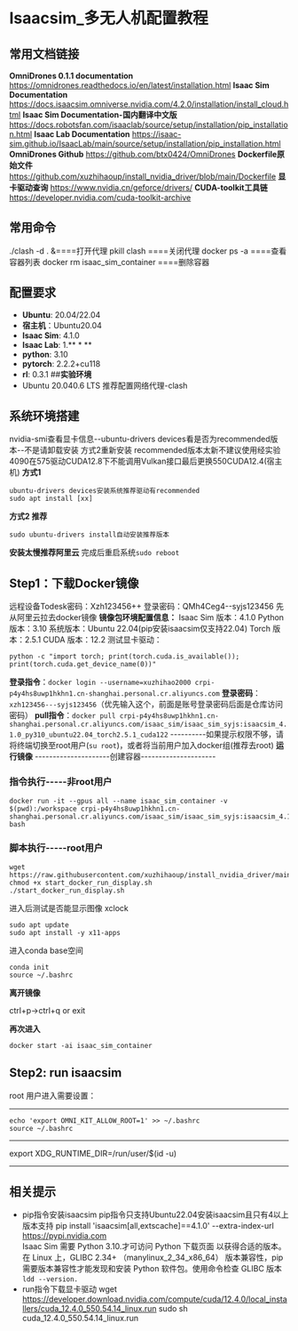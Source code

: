 ﻿# **Isaacsim_多无人机配置教程**

## **常用文档链接**
**OmniDrones 0.1.1 documentation**
https://omnidrones.readthedocs.io/en/latest/installation.html
**Isaac Sim Documentation**
https://docs.isaacsim.omniverse.nvidia.com/4.2.0/installation/install_cloud.html
**Isaac Sim Documentation-国内翻译中文版**
https://docs.robotsfan.com/isaaclab/source/setup/installation/pip_installation.html
**Isaac Lab Documentation**
https://isaac-sim.github.io/IsaacLab/main/source/setup/installation/pip_installation.html
**OmniDrones Github**
https://github.com/btx0424/OmniDrones
**Dockerfile原始文件**
https://github.com/xuzhihaoup/install_nvidia_driver/blob/main/Dockerfile
**显卡驱动查询**
https://www.nvidia.cn/geforce/drivers/
**CUDA-toolkit工具链**
https://developer.nvidia.com/cuda-toolkit-archive
## **常用命令**
./clash -d . &====打开代理
pkill clash   ====关闭代理
docker ps -a  ====查看容器列表
docker rm isaac_sim_container  ====删除容器
## **配置要求**
 - **Ubuntu**: 20.04/22.04
 - **宿主机**：Ubuntu20.04
 - **Isaac Sim**: 4.1.0
 - **Isaac Lab**: 1.** * **
 - **python**: 3.10
 - **pytorch**: 2.2.2+cu118
 - **rl**: 0.3.1
##**实验环境**
 - Ubuntu 20.040.6 LTS
推荐配置网络代理-clash
## **系统环境搭建**
nvidia-smi查看显卡信息--ubuntu-drivers devices看是否为recommended版本--不是请卸载安装 方式2重新安装
recommended版本太新不建议使用经实验4090在575驱动CUDA12.8下不能调用Vulkan接口最后更换550CUDA12.4(宿主机)
**方式1**

    ubuntu-drivers devices安装系统推荐驱动有recommended
    sudo apt install [xx]

**方式2 推荐**

    sudo ubuntu-drivers install自动安装推荐版本

**安装太慢推荐阿里云**
完成后重启系统`sudo reboot`
## **Step1：下载Docker镜像**
远程设备Todesk密码：Xzh123456++
登录密码：QMh4Ceg4--syjs123456
先从阿里云拉去docker镜像
**镜像包环境配置信息：**
Isaac Sim 版本：4.1.0
Python 版本：3.10
系统版本：Ubuntu 22.04(pip安装isaacsim仅支持22.04)
Torch 版本：2.5.1
CUDA 版本：12.2
测试显卡驱动：

    python -c "import torch; print(torch.cuda.is_available()); print(torch.cuda.get_device_name(0))"

**登录指令**：`docker login --username=xuzhihao2000 crpi-p4y4hs8uwp1hkhn1.cn-shanghai.personal.cr.aliyuncs.com`
**登录密码**：`xzh123456---syjs123456`（优先输入这个，前面是账号登录密码后面是仓库访问密码）
**pull指令**：`docker pull crpi-p4y4hs8uwp1hkhn1.cn-shanghai.personal.cr.aliyuncs.com/isaac_sim/isaac_sim_syjs:isaacsim_4.1.0_py310_ubuntu22.04_torch2.5.1_cuda122`
----------如果提示权限不够，请将终端切换至root用户(`su root`)，或者将当前用户加入docker组(推荐去root)
**运行镜像**
---------------------创建容器---------------------
### 指令执行-----非root用户

    docker run -it --gpus all --name isaac_sim_container -v $(pwd):/workspace crpi-p4y4hs8uwp1hkhn1.cn-shanghai.personal.cr.aliyuncs.com/isaac_sim/isaac_sim_syjs:isaacsim_4.1.0_py310_ubuntu22.04_torch2.5.1_cuda122 bash

### 脚本执行-----root用户

    wget https://raw.githubusercontent.com/xuzhihaoup/install_nvidia_driver/main/start_docker_run_display.sh
    chmod +x start_docker_run_display.sh
    ./start_docker_run_display.sh

进入后测试是否能显示图像
xclock

    sudo apt update
    sudo apt install -y x11-apps

进入conda base空间

    conda init 
    source ~/.bashrc

**离开镜像**

ctrl+p->ctrl+q or exit

**再次进入**

    docker start -ai isaac_sim_container

## **Step2: run isaacsim**
root 用户进入需要设置：

---------------------------------------------------------------

    echo 'export OMNI_KIT_ALLOW_ROOT=1' >> ~/.bashrc
    source ~/.bashrc

---------------------------------------------------------------
export XDG_RUNTIME_DIR=/run/user/$(id -u)



--------------------------------------------------------------
## **相关提示**
 - pip指令安装isaacsim
pip指令只支持Ubuntu22.04安装isaacsim且只有4以上版本支持
pip install 'isaacsim[all,extscache]==4.1.0' --extra-index-url https://pypi.nvidia.com  
Isaac Sim 需要 Python 3.10.才可访问 Python 下载页面 以获得合适的版本。
在 Linux 上，GLIBC 2.34+ （manylinux_2_34_x86_64） 版本兼容性，pip 需要版本兼容性才能发现和安装 Python 软件包。使用命令检查 GLIBC 版本 `ldd --version.`
 - run指令下载显卡驱动
wget https://developer.download.nvidia.com/compute/cuda/12.4.0/local_installers/cuda_12.4.0_550.54.14_linux.run
sudo sh cuda_12.4.0_550.54.14_linux.run